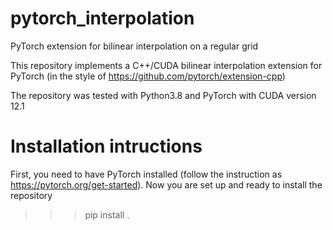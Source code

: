 # pytorch_interpolation
PyTorch extension for bilinear interpolation on a regular grid


This repository implements a C++/CUDA bilinear interpolation extension for PyTorch (in the style of https://github.com/pytorch/extension-cpp)

The repository was tested with Python3.8 and PyTorch with CUDA version 12.1


# Installation intructions 

First, you need to have PyTorch installed (follow the instruction as https://pytorch.org/get-started). 
Now you are set up and ready to install the repository
>>> pip install .